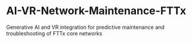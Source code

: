 # AI-VR-Network-Maintenance-FTTx
Generative AI and VR integration for predictive maintenance and troubleshooting of FTTx core networks
